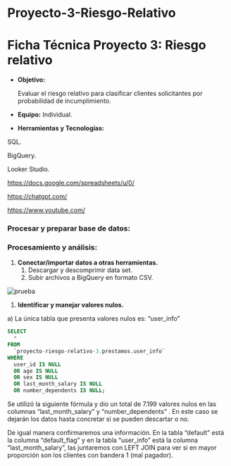 # Proyecto-3-Riesgo-Relativo

# Ficha Técnica Proyecto 3: Riesgo relativo

- **Objetivo:**
    
    Evaluar el riesgo relativo para clasificar clientes solicitantes por probabilidad de incumplimiento. 
    
- **Equipo:**
Individual.
- **Herramientas y Tecnologías:**

SQL. 

BigQuery.

Looker Studio.

https://docs.google.com/spreadsheets/u/0/

https://chatgpt.com/

https://www.youtube.com/

### **Procesar y preparar base de datos:**

### **Procesamiento y análisis:**

1. **Conectar/importar datos a otras herramientas.**
    1. Descargar y descomprimir data set.
    2. Subir archivos a BigQuery en formato CSV.

![prueba](https://github.com/user-attachments/assets/31204295-de28-4e29-b244-f4218d8bc2e8)


1. **Identificar y manejar valores nulos.**

a) La única tabla que presenta valores nulos es: “user_info”

```sql
SELECT
  *
FROM
  `proyecto-riesgo-relativo-3.prestamos.user_info`
WHERE
  user_id IS NULL
  OR age IS NULL
  OR sex IS NULL
  OR last_month_salary IS NULL
  OR number_dependents IS NULL;
```

Se utilizó la siguiente fórmula y dio un total de 7.199 valores nulos en las columnas “last_month_salary” y “number_dependents” . En este caso se dejarán los datos hasta concretar si se pueden descartar o no.

De igual manera confirmaremos una información. En la tabla “default” está la columna “default_flag” y en la tabla “user_info” está la columna “last_month_salary”, las juntaremos con LEFT JOIN para ver si en mayor proporción son los clientes con bandera 1 (mal pagador).
